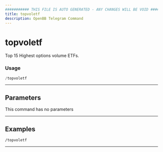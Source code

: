 ```yaml
---
########### THIS FILE IS AUTO GENERATED - ANY CHANGES WILL BE VOID ###########
title: topvoletf
description: OpenBB Telegram Command
---
```


# topvoletf

Top 15 Highest options volume ETFs.

### Usage

```python wordwrap
/topvoletf
```

---

## Parameters

This command has no parameters



---

## Examples

```
/topvoletf
```
---
